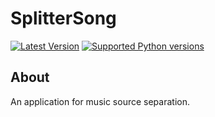 # SplitterSong


[![Latest Version](https://img.shields.io/pypi/v/openunmix.svg)](https://pypi.python.org/pypi/openunmix)
[![Supported Python versions](https://img.shields.io/pypi/pyversions/openunmix.svg)](https://pypi.python.org/pypi/openunmix)

## About
An application for music source separation. 
